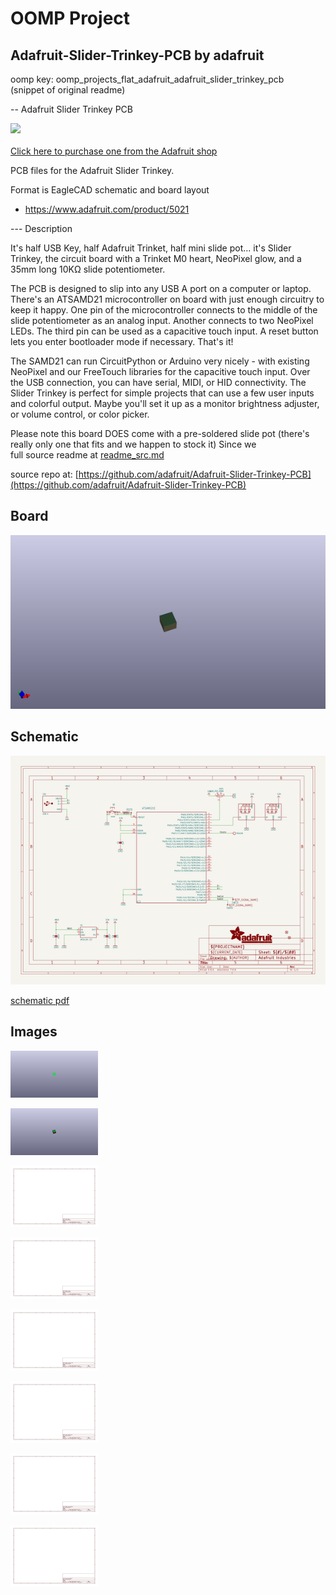 # OOMP Project  
## Adafruit-Slider-Trinkey-PCB  by adafruit  
  
oomp key: oomp_projects_flat_adafruit_adafruit_slider_trinkey_pcb  
(snippet of original readme)  
  
-- Adafruit Slider Trinkey PCB  
  
<a href="http://www.adafruit.com/products/5021"><img src="assets/5021.jpg?raw=true" width="500px"><br/>  
Click here to purchase one from the Adafruit shop</a>  
  
PCB files for the Adafruit Slider Trinkey.   
  
Format is EagleCAD schematic and board layout  
* https://www.adafruit.com/product/5021  
  
--- Description  
  
It's half USB Key, half Adafruit Trinket, half mini slide pot... it's Slider Trinkey, the circuit board with a Trinket M0 heart, NeoPixel glow, and a 35mm long 10KΩ slide potentiometer.  
  
The PCB is designed to slip into any USB A port on a computer or laptop. There's an ATSAMD21 microcontroller on board with just enough circuitry to keep it happy. One pin of the microcontroller connects to the middle of the slide potentiometer as an analog input. Another connects to two NeoPixel LEDs. The third pin can be used as a capacitive touch input. A reset button lets you enter bootloader mode if necessary. That's it!  
  
The SAMD21 can run CircuitPython or Arduino very nicely - with existing NeoPixel and our FreeTouch libraries for the capacitive touch input. Over the USB connection, you can have serial, MIDI, or HID connectivity. The Slider Trinkey is perfect for simple projects that can use a few user inputs and colorful output. Maybe you'll set it up as a monitor brightness adjuster, or volume control, or color picker.  
  
Please note this board DOES come with a pre-soldered slide pot (there's really only one that fits and we happen to stock it) Since we  
  full source readme at [readme_src.md](readme_src.md)  
  
source repo at: [https://github.com/adafruit/Adafruit-Slider-Trinkey-PCB](https://github.com/adafruit/Adafruit-Slider-Trinkey-PCB)  
## Board  
  
[![working_3d.png](working_3d_600.png)](working_3d.png)  
## Schematic  
  
[![working_schematic.png](working_schematic_600.png)](working_schematic.png)  
  
[schematic pdf](working_schematic.pdf)  
## Images  
  
[![working_3D_bottom.png](working_3D_bottom_140.png)](working_3D_bottom.png)  
  
[![working_3D_top.png](working_3D_top_140.png)](working_3D_top.png)  
  
[![working_assembly_page_01.png](working_assembly_page_01_140.png)](working_assembly_page_01.png)  
  
[![working_assembly_page_02.png](working_assembly_page_02_140.png)](working_assembly_page_02.png)  
  
[![working_assembly_page_03.png](working_assembly_page_03_140.png)](working_assembly_page_03.png)  
  
[![working_assembly_page_04.png](working_assembly_page_04_140.png)](working_assembly_page_04.png)  
  
[![working_assembly_page_05.png](working_assembly_page_05_140.png)](working_assembly_page_05.png)  
  
[![working_assembly_page_06.png](working_assembly_page_06_140.png)](working_assembly_page_06.png)  

